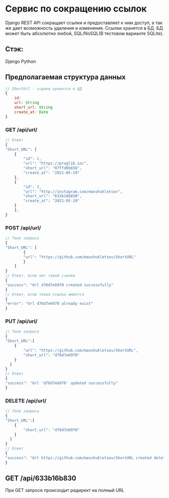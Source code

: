 # Сервис по сокращению ссылок

Django REST API сокращает ссылки и предоставляет к ним доступ, а так же дает возможность удаления и изменения.
Ссылки хранятся в БД. БД может быть абсолютно любой, SQL/NoSQL(В тестовом варианте SQLite).

## Стэк:
Django
Python 

## Предполагаемая структура данных

```jsx
// ShortUrl - ссылки хранятся в БД
{
	id: 
	url: String
	short_url: String
	create_at: Date
}
```
### GET /api/url/
```jsx
// Ответ
{
"Short_URL": [
	{
		"id": 2,
		"url": "https://proglib.io/",
		"short_url": "07ffd0b83b",
		"create_at": "2021-05-19"
	},
	{
		"id": 3,
		"url": "http://instagram.com/maxshukletsov",
		"short_url": "633b16b830",
		"create_at": "2021-05-19"
	}
	],
}
```
### POST /api/url/
```jsx
// Тело запроса
{
"Short_URL": [
    	{
		"url": "https://github.com/maxshukletsov/ShortURL"
		}
  	]
}
// Ответ, если нет такой ссылки
{
"success": "Url d76d7e6970 created successfully"
}
// Ответ, если такая ссылка имеется
{
"error": "Url d76d7e6970 already exist"
}
```
### PUT /api/url/
```jsx
// Тело запроса
{
"Short_URL":[
    {
		"url": "https://github.com/maxshukletsov/ShortURL",
      	"short_url": "d76d7e6970"
	}
  ]
}
// Ответ
{
"success": "Url 'd76d7e6970' updated successfully"
}
```
### DELETE /api/url/
```jsx
// Тело запроса
{
"Short_URL":[
    {
      	"short_url": "d76d7e6970"
	}
  ]
}
// Ответ
{
"success": "Url https://github.com/maxshukletsov/ShortURL created delete"
}
```
## GET /api/633b16b830
При GET запросе происходит редирект на полный URL
